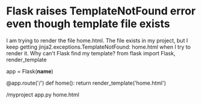 
# Flask raises TemplateNotFound error even though template file exists

I am trying to render the file home.html.  The file exists in my project, but I keep getting jinja2.exceptions.TemplateNotFound: home.html when I try to render it.  Why can't Flask find my template?
from flask import Flask, render_template

app = Flask(__name__)

@app.route('/')
def home():
    return render_template('home.html')

/myproject
    app.py
    home.html


        